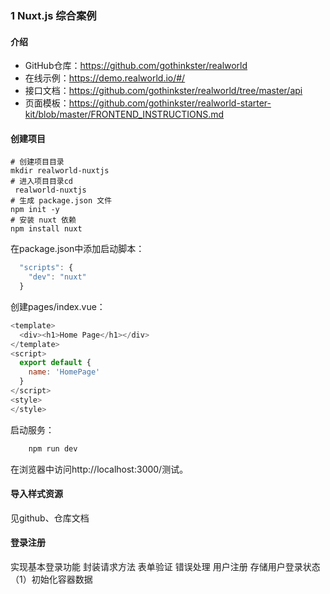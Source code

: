 
### 1 Nuxt.js 综合案例
#### 介绍
+ GitHub仓库：https://github.com/gothinkster/realworld
+ 在线示例：https://demo.realworld.io/#/
+ 接口文档：https://github.com/gothinkster/realworld/tree/master/api
+ 页面模板：https://github.com/gothinkster/realworld-starter-kit/blob/master/FRONTEND_INSTRUCTIONS.md
#### 创建项目
```
# 创建项目目录
mkdir realworld-nuxtjs
# 进入项目目录cd
 realworld-nuxtjs
# 生成 package.json 文件
npm init -y
# 安装 nuxt 依赖
npm install nuxt
```
在package.json中添加启动脚本：
```javascript
  "scripts": {
    "dev": "nuxt"
  }
```
创建pages/index.vue：
```javascript
<template>
  <div><h1>Home Page</h1></div>
</template>
<script>
  export default {
    name: 'HomePage'
  }
</script>
<style>
</style>
```
启动服务：
```javascript
    npm run dev
```
在浏览器中访问http://localhost:3000/测试。
#### 导入样式资源

  见github、仓库文档
#### 登录注册
实现基本登录功能
封装请求方法
表单验证
错误处理
用户注册
存储用户登录状态
（1）初始化容器数据
